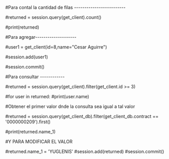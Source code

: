 #Para contal la cantidad de filas -------------------------

#returned = session.query(get_client).count()

#print(returned)

#Para agregar--------------------

#user1 = get_client(id=8,name="Cesar Aguirre")

#session.add(user1)

#session.commit()

#Para consultar ------------

#returned = session.query(get_client).filter(get_client.id >= 3)


#for user in returned:
    #print(user.name)


#Obtener el primer valor dnde la consulta sea igual a tal valor 

#returned = session.query(get_client_db).filter(get_client_db.contract == '0000000209').first()

#print(returned.name_1)

#Y PARA MODIFICAR EL VALOR 

#returned.name_1 = 'YUGLENIS'
#session.add(returned)
#session.commit()